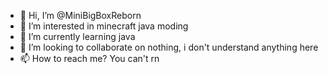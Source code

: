 - 👋 Hi, I’m @MiniBigBoxReborn
- 👀 I’m interested in minecraft java moding
- 🌱 I’m currently learning java
- 💞️ I’m looking to collaborate on nothing, i don't understand anything here
- 📫 How to reach me? You can't rn

<!---
MiniBigBoxReborn/MiniBigBoxReborn is a ✨ special ✨ repository because its `README.md` (this file) appears on your GitHub profile.
You can click the Preview link to take a look at your changes.
--->
